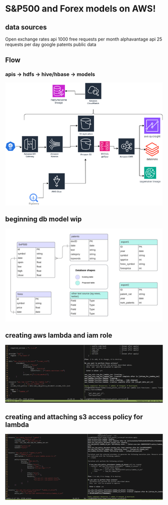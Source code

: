 # S&P500 and Forex models on AWS!

## data sources
Open exchange rates api
    1000 free requests per month
alphavantage api
    25 requests per day
google patents public data
## Flow 
### apis -> hdfs -> hive/hbase -> models
[<img src="./imgs/aws_stock_proj.drawio.png">](https://link-to-your-URL/)

## beginning db model wip
[<img src="./imgs/db_model.png">](https://link-to-your-URL/)

## creating aws lambda and iam role
[<img src="./imgs/s3_terra_lambda.png">](https://github.com/Ianssmith/cloud_patent_currency/blob/master/imgs/s3_terra_lambda.png)

## creating and attaching s3 access policy for lambda 
[<img src="./imgs/create_attach_policy.png">](https://github.com/Ianssmith/cloud_patent_currency/blob/master/imgs/create_attach_policy.png)
